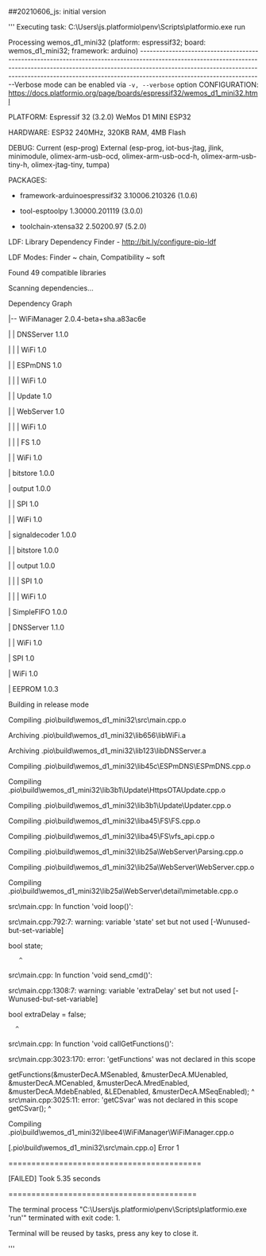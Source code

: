 ##20210606_js: initial version 

'''
 Executing task: C:\Users\js\.platformio\penv\Scripts\platformio.exe run 

Processing wemos_d1_mini32 (platform: espressif32; board: wemos_d1_mini32; framework: arduino)
---------------------------------------------------------------------------------------------------------------------------------------------------------------------------------------------------------------------------------------------------------------------------------Verbose mode can be enabled via `-v, --verbose` option
CONFIGURATION: https://docs.platformio.org/page/boards/espressif32/wemos_d1_mini32.html

PLATFORM: Espressif 32 (3.2.0)  WeMos D1 MINI ESP32

HARDWARE: ESP32 240MHz, 320KB RAM, 4MB Flash

DEBUG: Current (esp-prog) External (esp-prog, iot-bus-jtag, jlink, minimodule, olimex-arm-usb-ocd, olimex-arm-usb-ocd-h, olimex-arm-usb-tiny-h, olimex-jtag-tiny, tumpa)

PACKAGES:

- framework-arduinoespressif32 3.10006.210326 (1.0.6)

- tool-esptoolpy 1.30000.201119 (3.0.0)

- toolchain-xtensa32 2.50200.97 (5.2.0)

LDF: Library Dependency Finder - http://bit.ly/configure-pio-ldf

LDF Modes: Finder ~ chain, Compatibility ~ soft

Found 49 compatible libraries

Scanning dependencies...

Dependency Graph

|-- WiFiManager 2.0.4-beta+sha.a83ac6e

 |   |  DNSServer 1.1.0

 |   |   | WiFi 1.0

 |   | ESPmDNS 1.0

 |   |   | WiFi 1.0

 |   | Update 1.0

 |   | WebServer 1.0

 |   |   | WiFi 1.0

 |   |   | FS 1.0
 
 |   | WiFi 1.0

 | bitstore 1.0.0

 | output 1.0.0

 |   | SPI 1.0
 
 |   | WiFi 1.0

 | signaldecoder 1.0.0

 |   | bitstore 1.0.0

 |   | output 1.0.0

 |   |   | SPI 1.0

 |   |   | WiFi 1.0

 | SimpleFIFO 1.0.0

 | DNSServer 1.1.0

 |   | WiFi 1.0

 | SPI 1.0

 | WiFi 1.0

 | EEPROM 1.0.3

 Building in release mode

 Compiling .pio\build\wemos_d1_mini32\src\main.cpp.o

 Archiving .pio\build\wemos_d1_mini32\lib656\libWiFi.a

 Archiving .pio\build\wemos_d1_mini32\lib123\libDNSServer.a

 Compiling .pio\build\wemos_d1_mini32\lib45c\ESPmDNS\ESPmDNS.cpp.o

 Compiling .pio\build\wemos_d1_mini32\lib3b1\Update\HttpsOTAUpdate.cpp.o

 Compiling .pio\build\wemos_d1_mini32\lib3b1\Update\Updater.cpp.o

 Compiling .pio\build\wemos_d1_mini32\liba45\FS\FS.cpp.o

 Compiling .pio\build\wemos_d1_mini32\liba45\FS\vfs_api.cpp.o

 Compiling .pio\build\wemos_d1_mini32\lib25a\WebServer\Parsing.cpp.o

 Compiling .pio\build\wemos_d1_mini32\lib25a\WebServer\WebServer.cpp.o

 Compiling .pio\build\wemos_d1_mini32\lib25a\WebServer\detail\mimetable.cpp.o

 src\main.cpp: In function 'void loop()':

 src\main.cpp:792:7: warning: variable 'state' set but not used [-Wunused-but-set-variable]      

 bool state;
 
       ^

 src\main.cpp: In function 'void send_cmd()':

 src\main.cpp:1308:7: warning: variable 'extraDelay' set but not used [-Wunused-but-set-variable]
 
 bool extraDelay  = false;
 
      ^
 
 src\main.cpp: In function 'void callGetFunctions()':

 src\main.cpp:3023:170: error: 'getFunctions' was not declared in this scope
 
 getFunctions(&musterDecA.MSenabled, &musterDecA.MUenabled, &musterDecA.MCenabled, &musterDecA.MredEnabled, &musterDecA.MdebEnabled, &LEDenabled, &musterDecA.MSeqEnabled);
                                                                                                                                                                          ^ 
 src\main.cpp:3025:11: error: 'getCSvar' was not declared in this scope
  getCSvar();
           ^

 Compiling .pio\build\wemos_d1_mini32\libee4\WiFiManager\WiFiManager.cpp.o

 [.pio\build\wemos_d1_mini32\src\main.cpp.o] Error 1

 ==========================================
 
 [FAILED] Took 5.35 seconds 
 
 =========================================

 The terminal process "C:\Users\js\.platformio\penv\Scripts\platformio.exe 'run'" terminated with exit code: 1.

 Terminal will be reused by tasks, press any key to close it.

 '''

